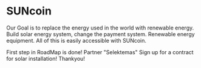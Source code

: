 # SUNcoin
Our Goal is to replace the energy used in the world with renewable energy. Build solar energy system, change the payment system. Renewable energy equipment. All of this is easily accessible with SUNcoin.

First step in RoadMap is done! Partner "Selektemas" Sign up for a contract for solar installation!
Thankyou!
